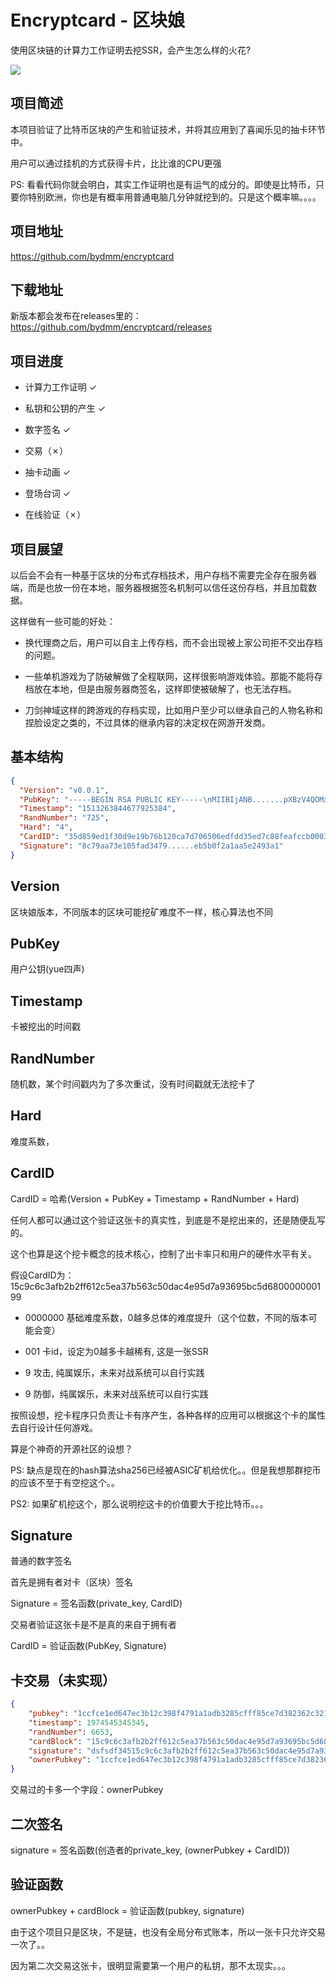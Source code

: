 # Encryptcard - 区块娘

使用区块链的计算力工作证明去挖SSR，会产生怎么样的火花?

![](https://image.iqing.in/show.gif)

## 项目简述

本项目验证了比特币区块的产生和验证技术，并将其应用到了喜闻乐见的抽卡环节中。

用户可以通过挂机的方式获得卡片，比比谁的CPU更强

PS: 看看代码你就会明白，其实工作证明也是有运气的成分的。即使是比特币，只要你特别欧洲，你也是有概率用普通电脑几分钟就挖到的。只是这个概率嘛。。。。


## 项目地址

https://github.com/bydmm/encryptcard

## 下载地址

新版本都会发布在releases里的：https://github.com/bydmm/encryptcard/releases

## 项目进度

* 计算力工作证明 ✓

* 私钥和公钥的产生 ✓

* 数字签名 ✓

* 交易（✗）

* 抽卡动画 ✓

* 登场台词 ✓

* 在线验证（✗）

## 项目展望

以后会不会有一种基于区块的分布式存档技术，用户存档不需要完全存在服务器端，而是也放一份在本地，服务器根据签名机制可以信任这份存档，并且加载数据。

这样做有一些可能的好处：

* 换代理商之后，用户可以自主上传存档，而不会出现被上家公司拒不交出存档的问题。

* 一些单机游戏为了防破解做了全程联网，这样很影响游戏体验。那能不能将存档放在本地，但是由服务器商签名，这样即使被破解了，也无法存档。

* 刀剑神域这样的跨游戏的存档实现，比如用户至少可以继承自己的人物名称和捏脸设定之类的，不过具体的继承内容的决定权在网游开发商。

## 基本结构

```json
{
  "Version": "v0.0.1",
  "PubKey": "-----BEGIN RSA PUBLIC KEY-----\nMIIBIjANB.......pXBzV4QOMxBl5C\nrwIDAQAB\n-----END RSA PUBLIC KEY-----\n",
  "Timestamp": "1513263844677925384",
  "RandNumber": "725",
  "Hard": "4",
  "CardID": "35d859ed1f30d9e19b76b120ca7d706506edfdd35ed7c88feafccb0003601050",
  "Signature": "8c79aa73e105fad3479......eb5b0f2a1aa5e2493a1"
}
```

## Version

区块娘版本，不同版本的区块可能挖矿难度不一样，核心算法也不同

## PubKey

用户公钥(yue四声)

## Timestamp

卡被挖出的时间戳

## RandNumber

随机数，某个时间戳内为了多次重试，没有时间戳就无法挖卡了

## Hard

难度系数，

## CardID

CardID = 哈希(Version + PubKey + Timestamp + RandNumber + Hard)

任何人都可以通过这个验证这张卡的真实性，到底是不是挖出来的，还是随便乱写的。

这个也算是这个挖卡概念的技术核心，控制了出卡率只和用户的硬件水平有关。

假设CardID为：15c9c6c3afb2b2ff612c5ea37b563c50dac4e95d7a93695bc5d680000000199

* 0000000 基础难度系数，0越多总体的难度提升（这个位数，不同的版本可能会变）

* 001 卡id，设定为0越多卡越稀有, 这是一张SSR

* 9  攻击, 纯属娱乐，未来对战系统可以自行实践

* 9  防御，纯属娱乐，未来对战系统可以自行实践

按照设想，挖卡程序只负责让卡有序产生，各种各样的应用可以根据这个卡的属性去自行设计任何游戏。

算是个神奇的开源社区的设想？

PS: 缺点是现在的hash算法sha256已经被ASIC矿机给优化。。但是我想那群挖币的应该不至于有空挖这个。。

PS2: 如果矿机挖这个，那么说明挖这卡的价值要大于挖比特币。。。

## Signature

普通的数字签名

首先是拥有者对卡（区块）签名

Signature = 签名函数(private_key, CardID)

交易者验证这张卡是不是真的来自于拥有者

CardID = 验证函数(PubKey, Signature)

## 卡交易（未实现）

```json
{
	"pubkey": "1ccfce1ed647ec3b12c398f4791a1adb3285cfff85ce7d382362c321a1a1df2",
	"timestamp": 1974545345345,
	"randNumber": 6653,
	"cardBlock": "15c9c6c3afb2b2ff612c5ea37b563c50dac4e95d7a93695bc5d6800000009004",
	"signature": "dsfsdf34515c9c6c3afb2b2ff612c5ea37b563c50dac4e95d7a93695bc5d6800",
	"ownerPubkey": "1ccfce1ed647ec3b12c398f4791a1adb3285cfff85ce7d382362c321a1a1df2"
}
```

交易过的卡多一个字段：ownerPubkey

## 二次签名

signature = 签名函数(创造者的private_key, (ownerPubkey + CardID))

## 验证函数

ownerPubkey + cardBlock = 验证函数(pubkey, signature)

由于这个项目只是区块，不是链，也没有全局分布式账本，所以一张卡只允许交易一次了。。

因为第二次交易这张卡，很明显需要第一个用户的私钥，那不太现实。。。